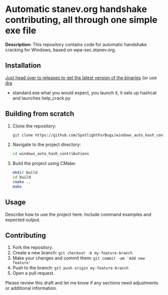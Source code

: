 # Automatic stanev.org handshake contributing, all through one simple exe file

**Description:**
This repository contains code for automatic handshake cracking for Windows, based on wpa-sec.stanev.org.

## Installation


[Just head over to releases to get the latest version of the binaries](https://github.com/SpotlightForBugs/windows_auto_hash_contributions/releases/latest)
(or use [dra](https://github.com/devmatteini/dra#installation)

- standard.exe what you would expect, you launch it,  it sets up hashcat and launches help_crack.py 
<!-- headless.exe: no window is shown, everything is done hidden-->

## Building from scratch 
1. Clone the repository:
   ```sh
   git clone https://github.com/SpotlightForBugs/windows_auto_hash_contributions.git
   ```
2. Navigate to the project directory:
   ```sh
   cd windows_auto_hash_contributions
   ```
3. Build the project using CMake:
   ```sh
   mkdir build
   cd build
   cmake ..
   make
   ```

## Usage

Describe how to use the project here. Include command examples and expected output.

## Contributing

1. Fork the repository.
2. Create a new branch: `git checkout -b my-feature-branch`
3. Make your changes and commit them: `git commit -am 'Add new feature'`
4. Push to the branch: `git push origin my-feature-branch`
5. Open a pull request.



Please review this draft and let me know if any sections need adjustments or additional information.
